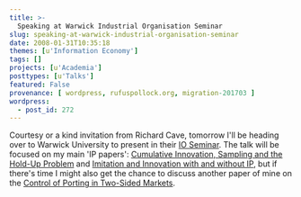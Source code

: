 ```yaml
---
title: >-
  Speaking at Warwick Industrial Organisation Seminar
slug: speaking-at-warwick-industrial-organisation-seminar
date: 2008-01-31T10:35:18
themes: [u'Information Economy']
tags: []
projects: [u'Academia']
posttypes: [u'Talks']
featured: False
provenance: [ wordpress, rufuspollock.org, migration-201703 ]
wordpress:
  - post_id: 272
---
```


Courtesy or a kind invitation from Richard Cave, tomorrow I'll be heading over to Warwick University to present in their [IO Seminar](http://www2.warwick.ac.uk/fac/soc/economics/news/forums/industrial_org_index/). The talk will be focused on my main 'IP papers':  [Cumulative Innovation, Sampling and the Hold-Up Problem](http://rufuspollock.org/economics/papers/holdup_and_sampling.pdf) and [Imitation and Innovation with and without IP](http://rufuspollock.org/economics/papers/innovation_and_imitation.pdf), but if there's time I might also get the chance to discuss another paper of mine on the [Control of Porting in Two-Sided Markets](http://rufuspollock.org/economics/papers/porting.pdf).

